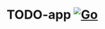 # TODO-app [![Go](https://github.com/alexander-zerpa/TODO-app/actions/workflows/go.yml/badge.svg)](https://github.com/alexander-zerpa/TODO-app/actions/workflows/go.yml)
